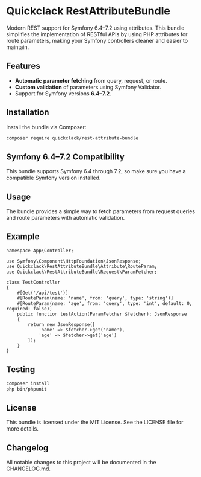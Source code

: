 # Quickclack RestAttributeBundle

Modern REST support for Symfony 6.4–7.2 using attributes. This bundle simplifies the implementation of RESTful APIs by using PHP attributes for route parameters, making your Symfony controllers cleaner and easier to maintain.

## Features

- **Automatic parameter fetching** from query, request, or route.
- **Custom validation** of parameters using Symfony Validator.
- Support for Symfony versions **6.4–7.2**.

## Installation

Install the bundle via Composer:

```bash
composer require quickclack/rest-attribute-bundle
```

## Symfony 6.4–7.2 Compatibility

This bundle supports Symfony 6.4 through 7.2, so make sure you have a compatible Symfony version installed. 

## Usage

The bundle provides a simple way to fetch parameters from request queries and route parameters with automatic validation.

## Example

```
namespace App\Controller;

use Symfony\Component\HttpFoundation\JsonResponse;
use Quickclack\RestAttributeBundle\Attribute\RouteParam;
use Quickclack\RestAttributeBundle\Request\ParamFetcher;

class TestController
{
    #[Get('/api/test')]
    #[RouteParam(name: 'name', from: 'query', type: 'string')]
    #[RouteParam(name: 'age', from: 'query', type: 'int', default: 0, required: false)]
    public function testAction(ParamFetcher $fetcher): JsonResponse
    {
        return new JsonResponse([
            'name' => $fetcher->get('name'),
            'age' => $fetcher->get('age')
        ]);
    }
}
```

## Testing

```bash
composer install
php bin/phpunit
```

## License
This bundle is licensed under the MIT License. See the LICENSE file for more details.

## Changelog
All notable changes to this project will be documented in the CHANGELOG.md.